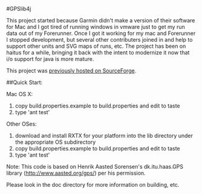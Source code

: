 #GPSlib4j

This project started because Garmin didn't make a version of their software for Mac and I got tired of running windows in vmware just to get my run data out of my Forerunner.   Once I got it working for my mac and Forerunner I stopped development, but several other contributers joined in and help to support other units and SVG maps of runs, etc.  The project has been on haitus for a while, bringing it back with the intent to modernize it now that i/o support for java is more mature.

This project was [previously hosted on SourceForge](https://sourceforge.net/projects/gpslib4j/).

##Quick Start:

Mac OS X: 

1) copy build.properties.example to build.properties and edit to taste
2) type 'ant test'


Other OSes:  

1) download and install RXTX for your platform into the lib directory under the appropriate OS subdirectory
2) copy build.properties.example to build.properties and edit to taste
2) type 'ant test'


Note: This code is based on Henrik Aasted Sorensen's dk.itu.haas.GPS library (http://www.aasted.org/gps/) per his permission. 

Please look in the doc directory for more information on building, etc.


